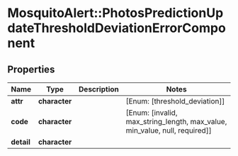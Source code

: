 # MosquitoAlert::PhotosPredictionUpdateThresholdDeviationErrorComponent


## Properties
Name | Type | Description | Notes
------------ | ------------- | ------------- | -------------
**attr** | **character** |  | [Enum: [threshold_deviation]] 
**code** | **character** |  | [Enum: [invalid, max_string_length, max_value, min_value, null, required]] 
**detail** | **character** |  | 


